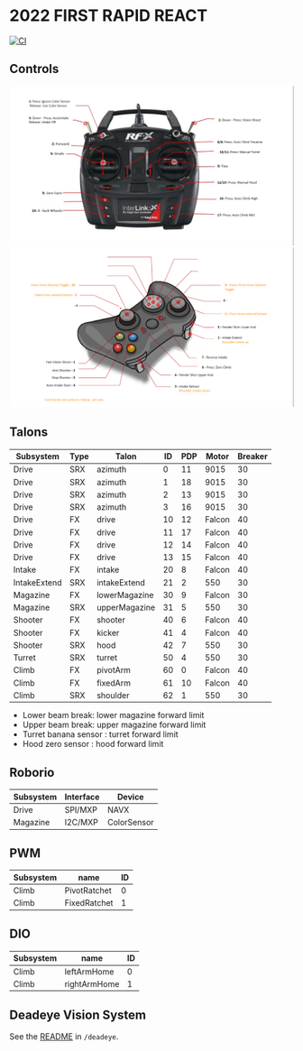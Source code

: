 # 2022 FIRST RAPID REACT

[![CI](https://github.com/strykeforce/rapidreact/actions/workflows/main.yml/badge.svg)](https://github.com/strykeforce/rapidreact/actions/workflows/main.yml)

## Controls

![driver](docs/driver-controls.png)
![operator](docs/operator-controls.png)

## Talons

| Subsystem    | Type | Talon         | ID  | PDP | Motor  | Breaker |
| ------------ | ---- | ------------- | --- | --- | ------ | ------- |
| Drive        | SRX  | azimuth       | 0   | 11  | 9015   | 30      |
| Drive        | SRX  | azimuth       | 1   | 18  | 9015   | 30      |
| Drive        | SRX  | azimuth       | 2   | 13  | 9015   | 30      |
| Drive        | SRX  | azimuth       | 3   | 16  | 9015   | 30      |
| Drive        | FX   | drive         | 10  | 12  | Falcon | 40      |
| Drive        | FX   | drive         | 11  | 17  | Falcon | 40      |
| Drive        | FX   | drive         | 12  | 14  | Falcon | 40      |
| Drive        | FX   | drive         | 13  | 15  | Falcon | 40      |
| Intake       | FX   | intake        | 20  | 8   | Falcon | 40      |
| IntakeExtend | SRX  | intakeExtend  | 21  | 2   | 550    | 30      |
| Magazine     | FX   | lowerMagazine | 30  | 9   | Falcon | 30      |
| Magazine     | SRX  | upperMagazine | 31  | 5   | 550    | 30      |
| Shooter      | FX   | shooter       | 40  | 6   | Falcon | 40      |
| Shooter      | FX   | kicker        | 41  | 4   | Falcon | 40      |
| Shooter      | SRX  | hood          | 42  | 7   | 550    | 30      |
| Turret       | SRX  | turret        | 50  | 4   | 550    | 30      |
| Climb        | FX   | pivotArm      | 60  | 0   | Falcon | 40      |
| Climb        | FX   | fixedArm      | 61  | 10  | Falcon | 40      |
| Climb        | SRX  | shoulder      | 62  | 1   | 550    | 30      |

* Lower beam break: lower magazine forward limit
* Upper beam break: upper magazine forward limit
* Turret banana sensor : turret forward limit
* Hood zero sensor : hood forward limit

## Roborio

| Subsystem | Interface | Device      |
| --------- | --------- | ----------- |
| Drive     | SPI/MXP   | NAVX        |
| Magazine  | I2C/MXP   | ColorSensor |

## PWM

| Subsystem | name         | ID |
| --------- | ------------ | -- |
| Climb     | PivotRatchet | 0  |
| Climb     | FixedRatchet | 1  |


## DIO
| Subsystem | name        | ID |
| --------- | ----------- | -- |
| Climb     | leftArmHome  | 0 |
| Climb     | rightArmHome | 1 |


## Deadeye Vision System
See the [README](./deadeye/README.md) in `/deadeye`.
